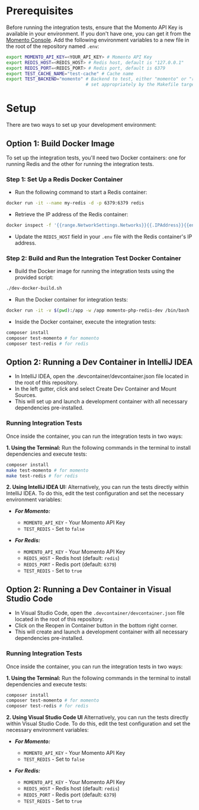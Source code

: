 # Prerequisites

Before running the integration tests, ensure that the Momento API Key is available in your environment. If you don't
have one, you can get it from the  [Momento Console](https://console.gomomento.com). Add the following environment variables to a new file in
the root of the repository named `.env`:

```bash
export MOMENTO_API_KEY=<YOUR_API_KEY> # Momento API Key
export REDIS_HOST=<REDIS_HOST> # Redis host, default is "127.0.0.1"
export REDIS_PORT=<REDIS_PORT> # Redis port, default is 6379
export TEST_CACHE_NAME="test-cache" # Cache name
export TEST_BACKEND="momento" # Backend to test, either "momento" or "redis". This env var is
                              # set appropriately by the Makefile targets `test-redis` and `test-momento`.
```

# Setup

There are two ways to set up your development environment:

## Option 1: Build Docker Image
To set up the integration tests, you'll need two Docker containers: one for running Redis and the other for running the integration tests.

### Step 1: Set Up a Redis Docker Container

- Run the following command to start a Redis container:

```bash
docker run -it --name my-redis -d -p 6379:6379 redis
```

- Retrieve the IP address of the Redis container:

```bash
docker inspect -f '{{range.NetworkSettings.Networks}}{{.IPAddress}}{{end}}' my-redis
```

- Update the `REDIS_HOST` field in your `.env` file with the Redis container's IP address.

### Step 2: Build and Run the Integration Test Docker Container

- Build the Docker image for running the integration tests using the provided script:

```bash
./dev-docker-build.sh
```

- Run the Docker container for integration tests:

```bash
docker run -it -v $(pwd):/app -w /app momento-php-redis-dev /bin/bash
```

- Inside the Docker container, execute the integration tests:

```bash
composer install
composer test-momento # for momento
composer test-redis # for redis
```

## Option 2: Running a Dev Container in IntelliJ IDEA
- In IntelliJ IDEA, open the .devcontainer/devcontainer.json file located in the root of this repository.
- In the left gutter, click and select Create Dev Container and Mount Sources.
- This will set up and launch a development container with all necessary dependencies pre-installed.

### Running Integration Tests
Once inside the container, you can run the integration tests in two ways:

**1. Using the Terminal:**
Run the following commands in the terminal to install dependencies and execute tests:

```bash
composer install
make test-momento # for momento
make test-redis # for redis
```

**2. Using IntelliJ IDEA UI:**
Alternatively, you can run the tests directly within IntelliJ IDEA. To do this, edit the test configuration and set the necessary environment variables:

- **_For Momento:_**
    - `MOMENTO_API_KEY` - Your Momento API Key
    - `TEST_REDIS` - Set to `false`

- **_For Redis:_**
    - `MOMENTO_API_KEY` - Your Momento API Key
    - `REDIS_HOST` - Redis host (default: `redis`)
    - `REDIS_PORT` - Redis port (default: `6379`)
    - `TEST_REDIS` - Set to `true`

## Option 2: Running a Dev Container in Visual Studio Code
- In Visual Studio Code, open the `.devcontainer/devcontainer.json` file located in the root of this repository.
- Click on the Reopen in Container button in the bottom right corner.
- This will create and launch a development container with all necessary dependencies pre-installed.

### Running Integration Tests
Once inside the container, you can run the integration tests in two ways:

**1. Using the Terminal:**
Run the following commands in the terminal to install dependencies and execute tests:

```bash
composer install
composer test-momento # for momento
composer test-redis # for redis
```

**2. Using Visual Studio Code UI**
Alternatively, you can run the tests directly within Visual Studio Code. To do this, edit the test configuration and set the necessary environment variables:

- **_For Momento:_**
    - `MOMENTO_API_KEY` - Your Momento API Key
    - `TEST_REDIS` - Set to `false`

- **_For Redis:_**
    - `MOMENTO_API_KEY` - Your Momento API Key
    - `REDIS_HOST` - Redis host (default: `redis`)
    - `REDIS_PORT` - Redis port (default: `6379`)
    - `TEST_REDIS` - Set to `true`

